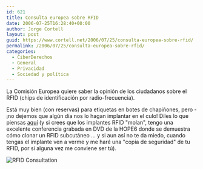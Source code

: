 ```yaml
---
id: 621
title: Consulta europea sobre RFID
date: 2006-07-25T16:28:40+00:00
author: Jorge Cortell
layout: post
guid: https://www.cortell.net/2006/07/25/consulta-europea-sobre-rfid/
permalink: /2006/07/25/consulta-europea-sobre-rfid/
categories:
  - CiberDerechos
  - General
  - Privacidad
  - Sociedad y polí­tica
---
```

La Comisión Europea quiere saber la opinión de los ciudadanos sobre el RFID (chips de identificación por radio-frecuencia).

Está muy bien (con reservas) para etiquetas en botes de chapiñones, pero -¡no dejemos que algún dí­a nos lo hagan implantar en el culo! Diles lo que piensas <a title="RFID Consultation" target="_blank" href="https://www.rfidconsultation.eu/">aquí­</a> (y si crees que los implantes RFID "molan", tengo una excelente conferencia grabada en DVD de la HOPE6 donde se demuestra cómo clonar un RFID subcutáneo ... y si aun así­ no te da miedo, cuando tengas el implante ven a verme y me haré una "copia de seguridad" de tu RFID, por si alguna vez me conviene ser tú).

![RFID Consultation](https://www.rfidconsultation.eu/docs/imagens/roadmap.jpg "RFID Consultation")